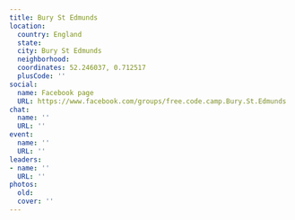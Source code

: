 ```yaml
---
title: Bury St Edmunds
location:
  country: England
  state: 
  city: Bury St Edmunds
  neighborhood: 
  coordinates: 52.246037, 0.712517
  plusCode: ''
social:
  name: Facebook page
  URL: https://www.facebook.com/groups/free.code.camp.Bury.St.Edmunds
chat:
  name: ''
  URL: ''
event:
  name: ''
  URL: ''
leaders:
- name: ''
  URL: ''
photos:
  old: 
  cover: ''
---
```

